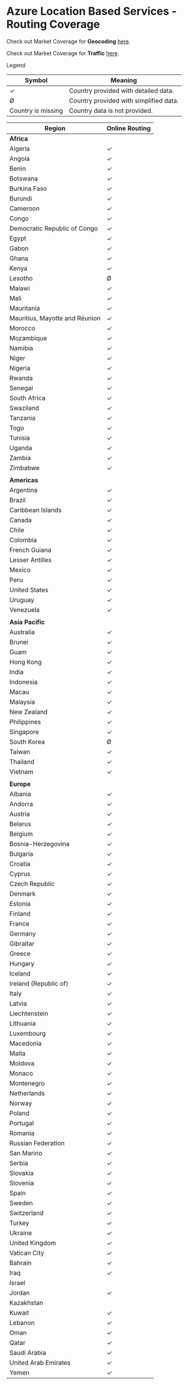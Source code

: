 
# Azure Location Based Services - Routing Coverage

Check out Market Coverage for **Geocoding** [here](geocoding-coverage.md).

Check out Market Coverage for **Traffic** [here](traffic-coverage.md).

Legend

| Symbol             | Meaning                                |
|--------------------|----------------------------------------|
| ✓                  | Country provided with detailed data.   |
| Ø                  | Country provided with simplified data. |
| Country is missing | Country data is not provided.          |


|Region|Online Routing|
|--- |--- |
|**Africa**||
|Algeria|✓|
|Angola|✓|
|Benin|✓|
|Botswana|✓|
|Burkina Faso|✓|
|Burundi|✓|
|Cameroon|✓|
|Congo|✓|
|Democratic Republic of Congo|✓|
|Egypt|✓|
|Gabon|✓|
|Ghana|✓|
|Kenya|✓|
|Lesotho|Ø|
|Malawi|✓|
|Mali|✓|
|Mauritania|✓|
|Mauritius, Mayotte and Réunion|✓|
|Morocco|✓|
|Mozambique|✓|
|Namibia|✓|
|Niger|✓|
|Nigeria|✓|
|Rwanda|✓|
|Senegal|✓|
|South Africa|✓|
|Swaziland|✓|
|Tanzania|✓|
|Togo|✓|
|Tunisia|✓|
|Uganda|✓|
|Zambia|✓|
|Zimbabwe|✓|
|||
|**Americas**||
|Argentina|✓|
|Brazil|✓|
|Caribbean Islands|✓|
|Canada|✓|
|Chile|✓|
|Colombia|✓|
|French Guiana|✓|
|Lesser Antilles|✓|
|Mexico|✓|
|Peru|✓|
|United States|✓|
|Uruguay|✓|
|Venezuela|✓|
|||
|**Asia Pacific**||
|Australia|✓|
|Brunei|✓|
|Guam|✓|
|Hong Kong|✓|
|India|✓|
|Indonesia|✓|
|Macau|✓|
|Malaysia|✓|
|New Zealand|✓|
|Philippines|✓|
|Singapore|✓|
|South Korea|Ø|
|Taiwan|✓|
|Thailand|✓|
|Vietnam|✓|
|||
|**Europe**||
|Albania|✓|
|Andorra|✓|
|Austria|✓|
|Belarus|✓|
|Belgium|✓|
|Bosnia-Herzegovina|✓|
|Bulgaria|✓|
|Croatia|✓|
|Cyprus|✓|
|Czech Republic|✓|
|Denmark|✓|
|Estonia|✓|
|Finland|✓|
|France|✓|
|Germany|✓|
|Gibraltar|✓|
|Greece|✓|
|Hungary|✓|
|Iceland|✓|
|Ireland (Republic of)|✓|
|Italy|✓|
|Latvia|✓|
|Liechtenstein|✓|
|Lithuania|✓|
|Luxembourg|✓|
|Macedonia|✓|
|Malta|✓|
|Moldova|✓|
|Monaco|✓|
|Montenegro|✓|
|Netherlands|✓|
|Norway|✓|
|Poland|✓|
|Portugal|✓|
|Romania|✓|
|Russian Federation|✓|
|San Marino|✓|
|Serbia|✓|
|Slovakia|✓|
|Slovenia|✓|
|Spain|✓|
|Sweden|✓|
|Switzerland|✓|
|Turkey|✓|
|Ukraine|✓|
|United Kingdom|✓|
|Vatican City|✓|
|Bahrain|✓|
|Iraq|✓|
|Israel|
|Jordan|✓|
|Kazakhstan|
|Kuwait|✓|
|Lebanon|✓|
|Oman|✓|
|Qatar|✓|
|Saudi Arabia|✓|
|United Arab Emirates|✓|
|Yemen|✓|
